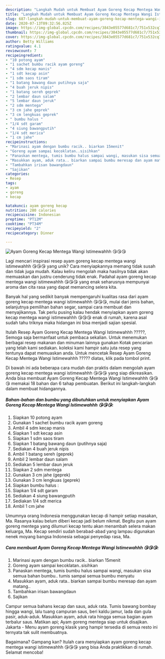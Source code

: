 ```yaml
---
description: "Langkah Mudah untuk Membuat Ayam Goreng Kecap Mentega Wangi Istimewahhh 😘😘😘, Bisa Manjain Lidah"
title: "Langkah Mudah untuk Membuat Ayam Goreng Kecap Mentega Wangi Istimewahhh 😘😘😘, Bisa Manjain Lidah"
slug: 687-langkah-mudah-untuk-membuat-ayam-goreng-kecap-mentega-wangi-istimewahhh-bisa-manjain-lidah
date: 2020-07-13T09:32:56.825Z
image: https://img-global.cpcdn.com/recipes/3843e05577d681c7/751x532cq70/ayam-goreng-kecap-mentega-wangi-istimewahhh-😘😘😘-foto-resep-utama.jpg
thumbnail: https://img-global.cpcdn.com/recipes/3843e05577d681c7/751x532cq70/ayam-goreng-kecap-mentega-wangi-istimewahhh-😘😘😘-foto-resep-utama.jpg
cover: https://img-global.cpcdn.com/recipes/3843e05577d681c7/751x532cq70/ayam-goreng-kecap-mentega-wangi-istimewahhh-😘😘😘-foto-resep-utama.jpg
author: Betty Williams
ratingvalue: 4.1
reviewcount: 7
recipeingredient:
- "10 potong ayam"
- "1 sachet bumbu racik ayam goreng"
- "4 sdm kecap manis"
- "1 sdt kecap asin"
- "1 sdm saos tiram"
- "1 batang bawang daun putihnya saja"
- "4 buah jeruk nipis"
- "1 batang sereh geprek"
- "2 lembar daun salam"
- "5 lembar daun jeruk"
- "2 sdm mentega"
- "3 cm jahe geprek"
- "3 cm lengkuas geprek"
- " bumbu halus "
- "1/4 sdt garam"
- "4 siung bawangputih"
- "1/4 sdt merica"
- "1 cm jahe"
recipeinstructions:
- "Marinasi ayam dengan bumbu racik.. biarkan 15menit"
- "Goreng ayam sampai kecoklatan..sisihkan"
- "Panaskan mentega, tumis bumbu halus sampai wangi, masukan sisa semua bahan bumbu.. tumis sampai semua bumbu menyatu"
- "Masukkan ayam, aduk rata.. biarkan sampai bumbu meresap dan ayam matang.."
- "Tambahkan irisan bawangdaun"
- "Sajikan"
categories:
- Resep
tags:
- ayam
- goreng
- kecap

katakunci: ayam goreng kecap 
nutrition: 280 calories
recipecuisine: Indonesian
preptime: "PT12M"
cooktime: "PT34M"
recipeyield: "2"
recipecategory: Dinner

---
```



![Ayam Goreng Kecap Mentega Wangi Istimewahhh 😘😘😘](https://img-global.cpcdn.com/recipes/3843e05577d681c7/751x532cq70/ayam-goreng-kecap-mentega-wangi-istimewahhh-😘😘😘-foto-resep-utama.jpg)

Lagi mencari inspirasi resep ayam goreng kecap mentega wangi istimewahhh 😘😘😘 yang unik? Cara menyiapkannya memang tidak susah dan tidak juga mudah. Kalau keliru mengolah maka hasilnya tidak akan memuaskan dan justru cenderung tidak enak. Padahal ayam goreng kecap mentega wangi istimewahhh 😘😘😘 yang enak seharusnya mempunyai aroma dan cita rasa yang dapat memancing selera kita.

Banyak hal yang sedikit banyak mempengaruhi kualitas rasa dari ayam goreng kecap mentega wangi istimewahhh 😘😘😘, mulai dari jenis bahan, selanjutnya pemilihan bahan segar, sampai cara membuat dan menyajikannya. Tak perlu pusing kalau hendak menyiapkan ayam goreng kecap mentega wangi istimewahhh 😘😘😘 enak di rumah, karena asal sudah tahu triknya maka hidangan ini bisa menjadi sajian spesial.

Itulah Resep Ayam Goreng Kecap Mentega Wangi Istimewahhh ?????, Semoga saja bermanfaat untuk pembaca sekalian. Untuk menemukan berbagai resep makanan dan minuman lainnya gunakan Kotak pencarian yang telah kami sediakan. koleksi kami hampir satu juta resep yang tentunya dapat memuaskan anda. Untuk mencetak Resep Ayam Goreng Kecap Mentega Wangi Istimewahhh ????? diatas, klik pada tombol print.


Di bawah ini ada beberapa cara mudah dan praktis dalam mengolah ayam goreng kecap mentega wangi istimewahhh 😘😘😘 yang siap dikreasikan. Anda bisa membuat Ayam Goreng Kecap Mentega Wangi Istimewahhh 😘😘😘 memakai 18 bahan dan 6 tahap pembuatan. Berikut ini langkah-langkah dalam membuat hidangannya.

<!--inarticleads1-->

##### Bahan-bahan dan bumbu yang dibutuhkan untuk menyiapkan Ayam Goreng Kecap Mentega Wangi Istimewahhh 😘😘😘:

1. Siapkan 10 potong ayam
1. Gunakan 1 sachet bumbu racik ayam goreng
1. Ambil 4 sdm kecap manis
1. Siapkan 1 sdt kecap asin
1. Siapkan 1 sdm saos tiram
1. Siapkan 1 batang bawang daun (putihnya saja)
1. Sediakan 4 buah jeruk nipis
1. Ambil 1 batang sereh (geprek)
1. Ambil 2 lembar daun salam
1. Sediakan 5 lembar daun jeruk
1. Siapkan 2 sdm mentega
1. Gunakan 3 cm jahe (geprek)
1. Gunakan 3 cm lengkuas (geprek)
1. Siapkan  bumbu halus :
1. Siapkan 1/4 sdt garam
1. Sediakan 4 siung bawangputih
1. Sediakan 1/4 sdt merica
1. Ambil 1 cm jahe


Umumnya orang Indonesia menggunakan kecap di hampir setiap masakan, Ma. Rasanya kalau belum diberi kecap jadi belum nikmat. Begitu pun ayam goreng mentega yang dilumuri kecap tentu akan menambah selera makan keluarga, Ma. Kecap sendiri sudah berabad-abad yang lampau digunakan nenek moyang bangsa Indonesia sebagai penyedap rasa, Ma. 

<!--inarticleads2-->

##### Cara membuat Ayam Goreng Kecap Mentega Wangi Istimewahhh 😘😘😘:

1. Marinasi ayam dengan bumbu racik.. biarkan 15menit
1. Goreng ayam sampai kecoklatan..sisihkan
1. Panaskan mentega, tumis bumbu halus sampai wangi, masukan sisa semua bahan bumbu.. tumis sampai semua bumbu menyatu
1. Masukkan ayam, aduk rata.. biarkan sampai bumbu meresap dan ayam matang..
1. Tambahkan irisan bawangdaun
1. Sajikan


Campur semua bahans kecap dan saus, aduk rata. Tumis bawang bombay hingga wangi, lalu tuang campuran saus, beri kaldu jamur, lada dan gula pasir, aduk-aduk. Masukkan ayam, aduk rata hingga semua bagian ayam terbalur saus. Matikan api; Ayam goreng mentega siap untuk disajikan. Jakarta - Menu ayam goreng klasik yang hampir tersedia di semua resto ini ternyata tak sulit membuatnya. 

Bagaimana? Gampang kan? Itulah cara menyiapkan ayam goreng kecap mentega wangi istimewahhh 😘😘😘 yang bisa Anda praktikkan di rumah. Selamat mencoba!
